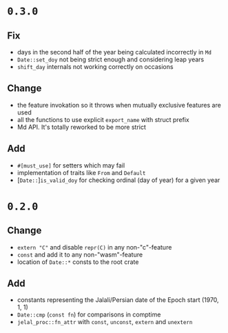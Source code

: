 # `0.3.0`

## Fix

- days in the second half of the year being calculated incorrectly in `Md`
- `Date::set_doy` not being strict enough and considering leap years
- `shift_day` internals not working correctly on occasions

## Change

- the feature invokation so it throws when mutually exclusive features are used
- all the functions to use explicit `export_name` with struct prefix
- Md API. It's totally reworked to be more strict

## Add

- `#[must_use]` for setters which may fail
- implementation of traits like `From` and `Default`
- [`Date::`]`is_valid_doy` for checking ordinal (day of year) for a given year

# `0.2.0`

## Change

- `extern "C"` and disable `repr(C)` in any non-"c"-feature 
- `const` and add it to any non-"wasm"-feature
- location of `Date::*` consts to the root crate

## Add

- constants representing the Jalali/Persian date of the Epoch start (1970, 1, 1)
- `Date::cmp` (`const fn`) for comparisons in comptime
- `jelal_proc::fn_attr` with `const`, `unconst`, `extern` and `unextern`
